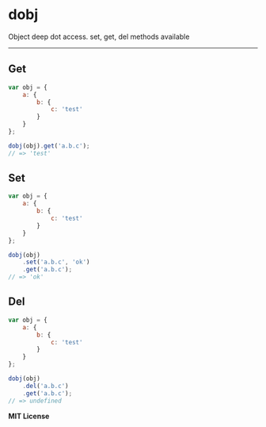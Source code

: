 dobj
====

Object deep dot access. set, get, del methods available

---------------------------------------

## Get

```js
var obj = {
    a: {
        b: {
            c: 'test'
        }
    }
};

dobj(obj).get('a.b.c');
// => 'test'

```

## Set

```js
var obj = {
    a: {
        b: {
            c: 'test'
        }
    }
};

dobj(obj)
    .set('a.b.c', 'ok')
    .get('a.b.c');
// => 'ok'
```

## Del

```js
var obj = {
    a: {
        b: {
            c: 'test'
        }
    }
};

dobj(obj)
    .del('a.b.c')
    .get('a.b.c');
// => undefined
```

**MIT License**